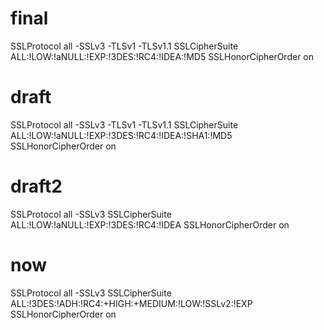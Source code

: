 # final

SSLProtocol all -SSLv3 -TLSv1 -TLSv1.1
SSLCipherSuite ALL:!LOW:!aNULL:!EXP:!3DES:!RC4:!IDEA:!MD5
SSLHonorCipherOrder on

# draft

SSLProtocol all -SSLv3 -TLSv1 -TLSv1.1
SSLCipherSuite ALL:!LOW:!aNULL:!EXP:!3DES:!RC4:!IDEA:!SHA1:!MD5
SSLHonorCipherOrder on

# draft2

SSLProtocol all -SSLv3
SSLCipherSuite ALL:!LOW:!aNULL:!EXP:!3DES:!RC4:!IDEA
SSLHonorCipherOrder on

# now
SSLProtocol all -SSLv3
SSLCipherSuite ALL:!3DES:!ADH:!RC4:+HIGH:+MEDIUM:!LOW:!SSLv2:!EXP
SSLHonorCipherOrder on

